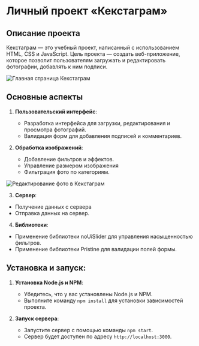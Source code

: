 # Личный проект «Кекстаграм»

## Описание проекта

Кекстаграм — это учебный проект, написанный с использованием HTML, CSS и JavaScript. Цель проекта — создать веб-приложение, которое позволит пользователям загружать и редактировать фотографии, добавлять к ним подписи.

<image src="photos/2024-10-11_11-22-15.png" alt="Главная страница Кекстаграм">

## Основные аспекты

1. **Пользовательский интерфейс**:
   - Разработка интерфейса для загрузки, редактирования и просмотра фотографий.
   - Валидация форм для добавления подписей и комментариев.

2. **Обработка изображений**:
   - Добавление фильтров и эффектов.
   - Управление размером изображения
   - Фильтрация фото по категориям.
  
 <image src="photos/2024-10-11_11-26-33.png" alt="Редактирование фото в Кекстаграм">


 3. **Сервер**:
   - Получение данных с сервера
   - Отправка данных на сервер.

 4. **Библиотеки**:
   - Применение библиотеки noUiSlider для управления насыщенностью фильтров.
   - Применение библиотеки Pristine для валидации полей формы.

## Установка и запуск:
1. **Установка Node.js и NPM**:
   - Убедитесь, что у вас установлены Node.js и NPM.
   - Выполните команду `npm install` для установки зависимостей проекта.

2. **Запуск сервера**:
   - Запустите сервер с помощью команды `npm start`.
   - Сервер будет доступен по адресу `http://localhost:3000`.
